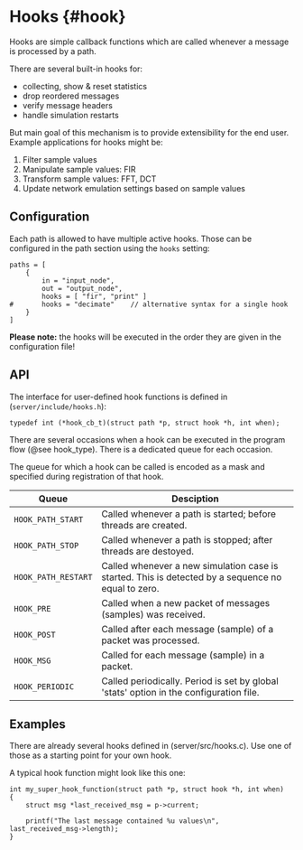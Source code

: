 # Hooks {#hook}

Hooks are simple callback functions which are called whenever a message is processed by a path.

There are several built-in hooks for:
  - collecting, show & reset statistics
  - drop reordered messages
  - verify message headers
  - handle simulation restarts

But main goal of this mechanism is to provide extensibility for the end user.
Example applications for hooks might be:

 1. Filter sample values
 2. Manipulate sample values: FIR
 3. Transform sample values: FFT, DCT
 4. Update network emulation settings based on sample values

## Configuration

Each path is allowed to have multiple active hooks.
Those can be configured in the path section using the `hooks` setting:

	paths = [
		{
			in = "input_node",
			out = "output_node",
			hooks = [ "fir", "print" ]
	#		hooks = "decimate"    // alternative syntax for a single hook
		}
	]

**Please note:** the hooks will be executed in the order they are given in the configuration file!

## API

The interface for user-defined hook functions is defined in (`server/include/hooks.h`):

```
typedef int (*hook_cb_t)(struct path *p, struct hook *h, int when);
```

There are several occasions when a hook can be executed in the program flow (@see hook_type).
There is a dedicated queue for each occasion.

The queue for which a hook can be called is encoded as a mask and specified during registration of that hook. 

| Queue			| Desciption								|
| --------------------- | --------------------------------------------------------------------- |
| `HOOK_PATH_START`	| Called whenever a path is started; before threads are created.	|
| `HOOK_PATH_STOP`	| Called whenever a path is stopped; after threads are destoyed.	|
| `HOOK_PATH_RESTART`	| Called whenever a new simulation case is started. This is detected by a sequence no equal to zero. |
| `HOOK_PRE`		| Called when a new packet of messages (samples) was received.		|
| `HOOK_POST`		| Called after each message (sample) of a packet was processed.		|
| `HOOK_MSG`		| Called for each message (sample) in a packet.				|
| `HOOK_PERIODIC`	| Called periodically. Period is set by global 'stats' option in the configuration file. |

## Examples

There are already several hooks defined in (server/src/hooks.c).
Use one of those as a starting point for your own hook.

A typical hook function might look like this one:

	int my_super_hook_function(struct path *p, struct hook *h, int when)
	{
		struct msg *last_received_msg = p->current;
	
		printf("The last message contained %u values\n", last_received_msg->length);
	}
